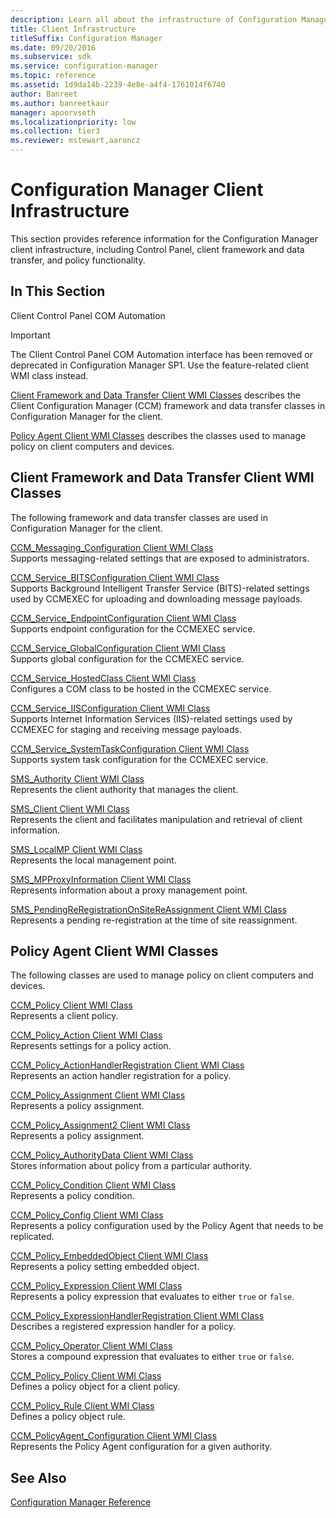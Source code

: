 ```yaml
---
description: Learn all about the infrastructure of Configuration Manager including Control Panel, client framework and data transfer, and policy functionality.
title: Client Infrastructure
titleSuffix: Configuration Manager
ms.date: 09/20/2016
ms.subservice: sdk
ms.service: configuration-manager
ms.topic: reference
ms.assetid: 1d9da14b-2239-4e8e-a4f4-1761014f6740
author: Banreet
ms.author: banreetkaur
manager: apoorvseth
ms.localizationpriority: low
ms.collection: tier3
ms.reviewer: mstewart,aaroncz 
---
```

# Configuration Manager Client Infrastructure
This section provides reference information for the Configuration Manager client infrastructure, including Control Panel, client framework and data transfer, and policy functionality.  

## In This Section  
 Client Control Panel COM Automation  
 > [!IMPORTANT]
>  The Client Control Panel COM Automation interface has been removed or deprecated in Configuration Manager SP1. Use the feature-related client WMI class instead.

[Client Framework and Data Transfer Client WMI Classes](#client-framework-and-data-transfer-client-wmi-classes) describes the Client Configuration Manager (CCM) framework and data transfer classes in Configuration Manager for the client.

[Policy Agent Client WMI Classes](#policy-agent-client-wmi-classes) describes the classes used to manage policy on client computers and devices.

## Client Framework and Data Transfer Client WMI Classes  
The following framework and data transfer classes are used in Configuration Manager for the client.

[CCM_Messaging_Configuration Client WMI Class](../../../../../develop/reference/core/clients/client-classes/ccm_messaging_configuration-client-wmi-class.md)  
Supports messaging-related settings that are exposed to administrators.  

[CCM_Service_BITSConfiguration Client WMI Class](../../../../../develop/reference/core/clients/client-classes/ccm_service_bitsconfiguration-client-wmi-class.md)  
Supports Background Intelligent Transfer Service (BITS)-related settings used by CCMEXEC for uploading and downloading message payloads.  

[CCM_Service_EndpointConfiguration Client WMI Class](../../../../../develop/reference/core/clients/client-classes/ccm_service_endpointconfiguration-client-wmi-class.md)  
Supports endpoint configuration for the CCMEXEC service.  

[CCM_Service_GlobalConfiguration Client WMI Class](../../../../../develop/reference/core/clients/client-classes/ccm_service_globalconfiguration-client-wmi-class.md)  
Supports global configuration for the CCMEXEC service.  

[CCM_Service_HostedClass Client WMI Class](../../../../../develop/reference/core/clients/client-classes/ccm_service_hostedclass-client-wmi-class.md)  
Configures a COM class to be hosted in the CCMEXEC service.  

[CCM_Service_IISConfiguration Client WMI Class](../../../../../develop/reference/core/clients/client-classes/ccm_service_iisconfiguration-client-wmi-class.md)  
Supports Internet Information Services (IIS)-related settings used by CCMEXEC for staging and receiving message payloads.  

[CCM_Service_SystemTaskConfiguration Client WMI Class](../../../../../develop/reference/core/clients/client-classes/ccm_service_systemtaskconfiguration-client-wmi-class.md)  
Supports system task configuration for the CCMEXEC service.  

[SMS_Authority Client WMI Class](../../../../../develop/reference/core/clients/client-classes/sms_authority-client-wmi-class.md)  
Represents the client authority that manages the client.  

[SMS_Client Client WMI Class](../../../../../develop/reference/core/clients/client-classes/sms_client-client-wmi-class.md)  
Represents the client and facilitates manipulation and retrieval of client information.  

[SMS_LocalMP Client WMI Class](../../../../../develop/reference/core/clients/client-classes/sms_localmp-client-wmi-class.md)  
Represents the local management point.  

[SMS_MPProxyInformation Client WMI Class](../../../../../develop/reference/core/clients/client-classes/sms_mpproxyinformation-client-wmi-class.md)  
Represents information about a proxy management point.  

[SMS_PendingReRegistrationOnSiteReAssignment Client WMI Class](../../../../../develop/reference/core/clients/client-classes/sms_pendingreregistrationonsitereassignment-client-wmi-class.md)  
Represents a pending re-registration at the time of site reassignment.  

## Policy Agent Client WMI Classes
The following classes are used to manage policy on client computers and devices.  

[CCM_Policy Client WMI Class](../../../../../develop/reference/core/clients/client-classes/ccm_policy-client-wmi-class.md)  
Represents a client policy.  

[CCM_Policy_Action Client WMI Class](../../../../../develop/reference/core/clients/client-classes/ccm_policy_action-client-wmi-class.md)  
Represents settings for a policy action.  

[CCM_Policy_ActionHandlerRegistration Client WMI Class](../../../../../develop/reference/core/clients/client-classes/ccm_policy_actionhandlerregistration-client-wmi-class.md)  
Represents an action handler registration for a policy.  

[CCM_Policy_Assignment Client WMI Class](../../../../../develop/reference/core/clients/client-classes/ccm_policy_assignment-client-wmi-class.md)  
Represents a policy assignment.  

[CCM_Policy_Assignment2 Client WMI Class](../../../../../develop/reference/core/clients/client-classes/ccm_policy_assignment2-client-wmi-class.md)  
Represents a policy assignment.  

[CCM_Policy_AuthorityData Client WMI Class](../../../../../develop/reference/core/clients/client-classes/ccm_policy_authoritydata-client-wmi-class.md)  
Stores information about policy from a particular authority.  

[CCM_Policy_Condition Client WMI Class](../../../../../develop/reference/core/clients/client-classes/ccm_policy_condition-client-wmi-class.md)  
Represents a policy condition.  

[CCM_Policy_Config Client WMI Class](../../../../../develop/reference/core/clients/client-classes/ccm_policy_config-client-wmi-class.md)  
Represents a policy configuration used by the Policy Agent that needs to be replicated.  

[CCM_Policy_EmbeddedObject Client WMI Class](../../../../../develop/reference/core/clients/client-classes/ccm_policy_embeddedobject-client-wmi-class.md)  
Represents a policy setting embedded object.  

[CCM_Policy_Expression Client WMI Class](../../../../../develop/reference/core/clients/client-classes/ccm_policy_expression-client-wmi-class.md)  
Represents a policy expression that evaluates to either `true` or `false`.  

[CCM_Policy_ExpressionHandlerRegistration Client WMI Class](../../../../../develop/reference/core/clients/client-classes/ccm_policy_expressionhandlerregistration-client-wmi-class.md)  
Describes a registered expression handler for a policy.  

[CCM_Policy_Operator Client WMI Class](../../../../../develop/reference/core/clients/client-classes/ccm_policy_operator-client-wmi-class.md)  
Stores a compound expression that evaluates to either `true` or `false`.  

[CCM_Policy_Policy Client WMI Class](../../../../../develop/reference/core/clients/client-classes/ccm_policy_policy-client-wmi-class.md)  
Defines a policy object for a client policy.  

[CCM_Policy_Rule Client WMI Class](../../../../../develop/reference/core/clients/client-classes/ccm_policy_rule-client-wmi-class.md)  
Defines a policy object rule.  

[CCM_PolicyAgent_Configuration Client WMI Class](../../../../../develop/reference/core/clients/client-classes/ccm_policyagent_configuration-client-wmi-class.md)  
Represents the Policy Agent configuration for a given authority.  

## See Also  
 [Configuration Manager Reference](../../../../../develop/reference/configuration-manager-reference.md)
